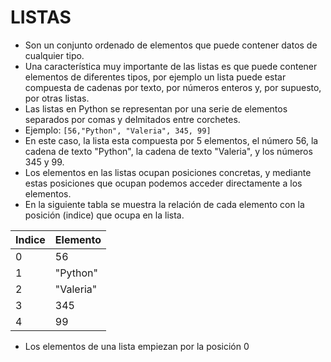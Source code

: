 # LISTAS

- Son un conjunto ordenado de elementos que puede contener datos de cualquier tipo.
- Una característica muy importante de las listas es que puede contener elementos de diferentes tipos, por ejemplo un lista puede estar compuesta de cadenas por texto, por números enteros y, por supuesto, por otras listas.
- Las listas en Python se representan por una serie de elementos separados por comas y delmitados entre corchetes.
- Ejemplo:
`[56,"Python", "Valeria", 345, 99]`
- En este caso, la lista esta compuesta por 5 elementos, el número 56, la cadena de texto "Python", la cadena de texto "Valeria", y los números 345 y 99.
- Los elementos en las listas ocupan posiciones concretas, y mediante estas posiciones que ocupan podemos acceder directamente a los elementos.
- En la siguiente tabla se muestra la relación de cada elemento con la posición (indice) que ocupa en la lista.

| Indice| Elemento |
|-------|-------|
|0|56|
|1|"Python"|
|2|"Valeria"|
|3|345|
|4|99|

- Los elementos de una lista empiezan por la posición 0